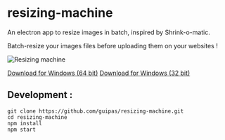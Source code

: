# resizing-machine
An electron app to resize images in batch, inspired by Shrink-o-matic.

Batch-resize your images files before uploading them on your websites !

![Resizing machine](http://guipss.com/resizingmachine/resisingmachine.png)

[Download for Windows (64 bit)](http://guipss.com/resizingmachine/Resizing-Machine-win32-x64.zip)
[Download for Windows (32 bit)](http://guipss.com/resizingmachine/Resizing-Machine-win32-ia32.zip)

## Development :
```
git clone https://github.com/guipas/resizing-machine.git
cd resizing-machine
npm install
npm start
```
